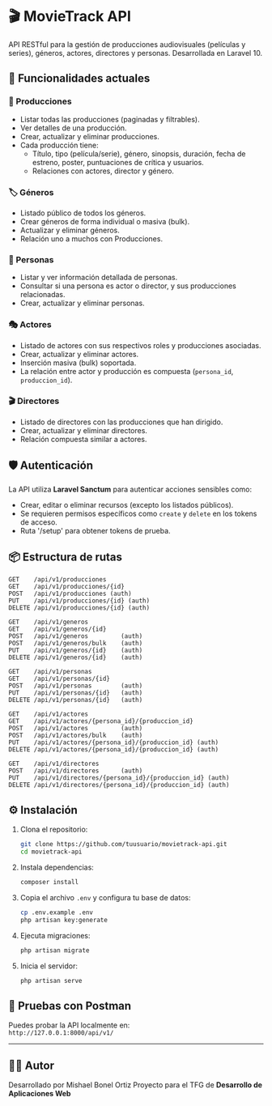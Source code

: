
# 🎬 MovieTrack API

API RESTful para la gestión de producciones audiovisuales (películas y series), géneros, actores, directores y personas. Desarrollada en Laravel 10.

## 🚀 Funcionalidades actuales

### 📁 Producciones
- Listar todas las producciones (paginadas y filtrables).
- Ver detalles de una producción.
- Crear, actualizar y eliminar producciones.
- Cada producción tiene:
  - Título, tipo (película/serie), género, sinopsis, duración, fecha de estreno, poster, puntuaciones de crítica y usuarios.
  - Relaciones con actores, director y género.

### 🏷️ Géneros
- Listado público de todos los géneros.
- Crear géneros de forma individual o masiva (bulk).
- Actualizar y eliminar géneros.
- Relación uno a muchos con Producciones.

### 👥 Personas
- Listar y ver información detallada de personas.
- Consultar si una persona es actor o director, y sus producciones relacionadas.
- Crear, actualizar y eliminar personas.

### 🎭 Actores
- Listado de actores con sus respectivos roles y producciones asociadas.
- Crear, actualizar y eliminar actores.
- Inserción masiva (bulk) soportada.
- La relación entre actor y producción es compuesta (`persona_id`, `produccion_id`).

### 🎬 Directores
- Listado de directores con las producciones que han dirigido.
- Crear, actualizar y eliminar directores.
- Relación compuesta similar a actores.

## 🛡️ Autenticación

La API utiliza **Laravel Sanctum** para autenticar acciones sensibles como:
- Crear, editar o eliminar recursos (excepto los listados públicos).
- Se requieren permisos específicos como `create` y `delete` en los tokens de acceso.
- Ruta '/setup' para obtener tokens de prueba.

## 📦 Estructura de rutas

```
GET    /api/v1/producciones
GET    /api/v1/producciones/{id}
POST   /api/v1/producciones (auth)
PUT    /api/v1/producciones/{id} (auth)
DELETE /api/v1/producciones/{id} (auth)

GET    /api/v1/generos
GET    /api/v1/generos/{id}
POST   /api/v1/generos         (auth)
POST   /api/v1/generos/bulk    (auth)
PUT    /api/v1/generos/{id}    (auth)
DELETE /api/v1/generos/{id}    (auth)

GET    /api/v1/personas
GET    /api/v1/personas/{id}
POST   /api/v1/personas        (auth)
PUT    /api/v1/personas/{id}   (auth)
DELETE /api/v1/personas/{id}   (auth)

GET    /api/v1/actores
GET    /api/v1/actores/{persona_id}/{produccion_id}
POST   /api/v1/actores         (auth)
POST   /api/v1/actores/bulk    (auth)
PUT    /api/v1/actores/{persona_id}/{produccion_id} (auth)
DELETE /api/v1/actores/{persona_id}/{produccion_id} (auth)

GET    /api/v1/directores
POST   /api/v1/directores      (auth)
PUT    /api/v1/directores/{persona_id}/{produccion_id} (auth)
DELETE /api/v1/directores/{persona_id}/{produccion_id} (auth)
```

## ⚙️ Instalación

1. Clona el repositorio:
   ```bash
   git clone https://github.com/tuusuario/movietrack-api.git
   cd movietrack-api
   ```

2. Instala dependencias:
   ```bash
   composer install
   ```

3. Copia el archivo `.env` y configura tu base de datos:
   ```bash
   cp .env.example .env
   php artisan key:generate
   ```

4. Ejecuta migraciones:
   ```bash
   php artisan migrate
   ```

5. Inicia el servidor:
   ```bash
   php artisan serve
   ```

## 🧪 Pruebas con Postman

Puedes probar la API localmente en:  
`http://127.0.0.1:8000/api/v1/`

---

## 🧑‍💻 Autor

Desarrollado por Mishael Bonel Ortiz
Proyecto para el TFG de **Desarrollo de Aplicaciones Web**

